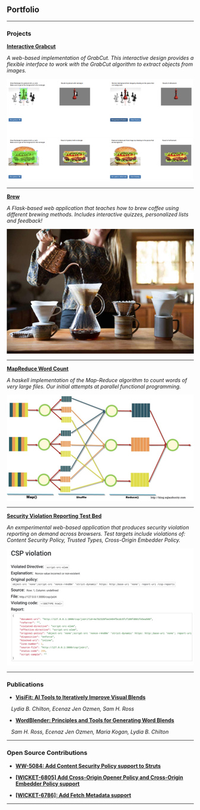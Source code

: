 ## Portfolio

---

### Projects 

**[Interactive Grabcut](https://medium.com/@eo2419/interactive-grabcut-implementation-in-flask-python-269791b51e42)**

*A web-based implementation of GrabCut. This interactive design provides a flexible interface to work with the GrabCut algorithm to extract objects from images.*

<img src="images/grabcut_demo.png?raw=true"/>


---
**[Brew](https://github.com/eozmen410/brew)**

*A Flask-based web application that teaches how to brew coffee using different brewing methods. Includes interactive quizzes, personalized lists and feedback!*

<img src="images/brew_coffee.jpeg?raw=true"/>

---
**[MapReduce Word Count](https://github.com/eozmen410/mapreduce_wordcount)**

*A haskell implementation of the Map-Reduce algorithm to count words of very large files. Our initial attempts at parallel functional programming.*

<img src="images/mapreduce.png?raw=true"/>

---
**[Security Violation Reporting Test Bed](https://github.com/salcho/reporting-test-bed)**

*An exmperimental web-based application that produces security violation reporting on demand across browsers. Test targets include violations of: Content Security Policy, Trusted Types, Cross-Origin Embedder Policy.*

<img src="images/reportingviolation.JPG?raw=true"/>

---

### Publications

- **[VisiFit: AI Tools to Iteratively Improve Visual Blends](/pdf/VisiFit_CHI_2020_submission.pdf)**

&nbsp;&nbsp;&nbsp;*Lydia B. Chilton, Ecenaz Jen Ozmen, Sam H. Ross*
- **[WordBlender: Principles and Tools for Generating Word Blends](/pdf/WordBlenderSubmission.pdf)**

&nbsp;&nbsp;&nbsp;*Sam H. Ross, Ecenaz Jen Ozmen, Maria Kogan, Lydia B. Chilton*


---

### Open Source Contributions

- **[WW-5084: Add Content Security Policy support to Struts](https://github.com/apache/struts/pull/430)**

- **[[WICKET-6805] Add Cross-Origin Opener Policy and Cross-Origin Embedder Policy support](https://github.com/apache/wicket/pull/442)**

- **[[WICKET-6786]: Add Fetch Metadata support](https://github.com/apache/wicket/pull/439)**

---
